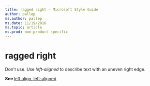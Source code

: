 ```yaml
---
title: ragged right - Microsoft Style Guide
author: pallep
ms.author: pallep
ms.date: 11/19/2016
ms.topic: article
ms.prod: non-product specific
---
```


# ragged right

Don't use. Use *left-aligned* to describe text with an uneven right edge. 

**See** [left align, left-aligned](/style-guide/a-z-word-list-term-collections/l/left-align-left-aligned)
